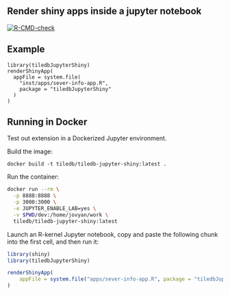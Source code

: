## Render shiny apps inside a jupyter notebook

[![R-CMD-check](https://github.com/TileDB-Inc/TileDB-Jupyter-Shiny/workflows/R-CMD-check/badge.svg)](https://github.com/TileDB-Inc/TileDB-Jupyter-Shiny/actions)
## Example

```
library(tiledbJupyterShiny)
renderShinyApp(
  appFile = system.file(
    "inst/apps/sever-info-app.R", 
    package = "tiledbJupyterShiny"
  )
)
```
## Running in Docker

Test out extension in a Dockerized Jupyter environment.


Build the image:

```
docker build -t tiledb/tiledb-jupyter-shiny:latest .
```

Run the container:

```sh
docker run --rm \
  -p 8888:8888 \
  -p 3000:3000 \
  -e JUPYTER_ENABLE_LAB=yes \
  -v $PWD/dev:/home/jovyan/work \
  tiledb/tiledb-jupyter-shiny:latest
```

Launch an R-kernel Jupyter notebook, copy and paste the following chunk into the first cell, and then run it:

```r
library(shiny)
library(tiledbJupyterShiny)

renderShinyApp(
    appFile = system.file("apps/sever-info-app.R", package = "tiledbJupyterShiny")
)
```
